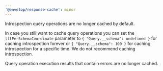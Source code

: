 ```yaml
---
'@envelop/response-cache': minor
---
```


Introspection query operations are no longer cached by default.

In case you still want to cache query operations you can set the `ttlPerSchemaCoordinate` parameter to `{ "Query.__schema": undefined }` for caching introspection forever or `{ "Query.__schema": 100 }` for caching introspection for a specific time. We do not recommend caching introspection.

Query operation execution results that contain errors are no longer cached.
